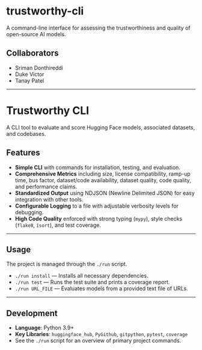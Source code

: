 # trustworthy-cli
A command-line interface for assessing the trustworthiness and quality of open-source AI models.

## Collaborators

* Sriman Donthireddi
* Duke Victor
* Tanay Patel

---

# Trustworthy CLI

A CLI tool to evaluate and score Hugging Face models, associated datasets, and codebases.

## Features

* **Simple CLI** with commands for installation, testing, and evaluation.
* **Comprehensive Metrics** including size, license compatibility, ramp-up time, bus factor, dataset/code availability, dataset quality, code quality, and performance claims.
* **Standardized Output** using NDJSON (Newline Delimited JSON) for easy integration with other tools.
* **Configurable Logging** to a file with adjustable verbosity levels for debugging.
* **High Code Quality** enforced with strong typing (`mypy`), style checks (`flake8`, `isort`), and test coverage.

---

## Usage

The project is managed through the `./run` script.

* `./run install` — Installs all necessary dependencies.
* `./run test` — Runs the test suite and prints a coverage report.
* `./run URL_FILE` — Evaluates models from a provided text file of URLs.

---

## Development

* **Language**: Python 3.9+
* **Key Libraries**: `huggingface_hub`, `PyGithub`, `gitpython`, `pytest`, `coverage`
* See the `./run` script for an overview of primary project commands.
